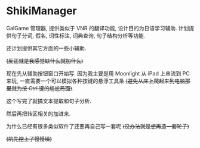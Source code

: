 # ShikiManager

GalGame 管理器, 提供类似于 VNR 的翻译功能, 设计目的为日语学习辅助. 计划提供句子分词, 假名, 词性标注, 词典查询, 句子结构分析等功能.

还计划提供其它方面的一些小辅助.

~~(反正就是我感觉缺什么就加什么)~~

现在先从辅助按钮窗口开始写. 因为我主要是用 Moonlight 从 iPad 上串流到 PC 来玩, 一直需要一个可以模拟各种按键的悬浮工具条 ~~(避免从床上爬起来到电脑那里就为按 Ctrl 键的尴尬局面)~~.

这个写完了就搞文本提取和句子分析.

然后再把转区相关的加进来.

为什么已经有很多类似软件了还要再自己写一套呢 ~~(没办法就是想再造一套轮子)~~

~~(坑先挖上了慢慢填)~~
